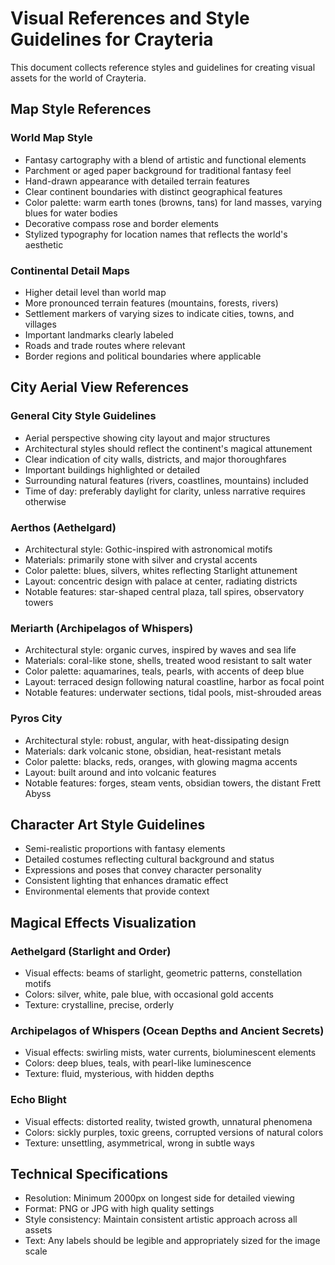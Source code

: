 # Visual References and Style Guidelines for Crayteria

This document collects reference styles and guidelines for creating visual assets for the world of Crayteria.

## Map Style References

### World Map Style
- Fantasy cartography with a blend of artistic and functional elements
- Parchment or aged paper background for traditional fantasy feel
- Hand-drawn appearance with detailed terrain features
- Clear continent boundaries with distinct geographical features
- Color palette: warm earth tones (browns, tans) for land masses, varying blues for water bodies
- Decorative compass rose and border elements
- Stylized typography for location names that reflects the world's aesthetic

### Continental Detail Maps
- Higher detail level than world map
- More pronounced terrain features (mountains, forests, rivers)
- Settlement markers of varying sizes to indicate cities, towns, and villages
- Important landmarks clearly labeled
- Roads and trade routes where relevant
- Border regions and political boundaries where applicable

## City Aerial View References

### General City Style Guidelines
- Aerial perspective showing city layout and major structures
- Architectural styles should reflect the continent's magical attunement
- Clear indication of city walls, districts, and major thoroughfares
- Important buildings highlighted or detailed
- Surrounding natural features (rivers, coastlines, mountains) included
- Time of day: preferably daylight for clarity, unless narrative requires otherwise

### Aerthos (Aethelgard)
- Architectural style: Gothic-inspired with astronomical motifs
- Materials: primarily stone with silver and crystal accents
- Color palette: blues, silvers, whites reflecting Starlight attunement
- Layout: concentric design with palace at center, radiating districts
- Notable features: star-shaped central plaza, tall spires, observatory towers

### Meriarth (Archipelagos of Whispers)
- Architectural style: organic curves, inspired by waves and sea life
- Materials: coral-like stone, shells, treated wood resistant to salt water
- Color palette: aquamarines, teals, pearls, with accents of deep blue
- Layout: terraced design following natural coastline, harbor as focal point
- Notable features: underwater sections, tidal pools, mist-shrouded areas

### Pyros City
- Architectural style: robust, angular, with heat-dissipating design
- Materials: dark volcanic stone, obsidian, heat-resistant metals
- Color palette: blacks, reds, oranges, with glowing magma accents
- Layout: built around and into volcanic features
- Notable features: forges, steam vents, obsidian towers, the distant Frett Abyss

## Character Art Style Guidelines

- Semi-realistic proportions with fantasy elements
- Detailed costumes reflecting cultural background and status
- Expressions and poses that convey character personality
- Consistent lighting that enhances dramatic effect
- Environmental elements that provide context

## Magical Effects Visualization

### Aethelgard (Starlight and Order)
- Visual effects: beams of starlight, geometric patterns, constellation motifs
- Colors: silver, white, pale blue, with occasional gold accents
- Texture: crystalline, precise, orderly

### Archipelagos of Whispers (Ocean Depths and Ancient Secrets)
- Visual effects: swirling mists, water currents, bioluminescent elements
- Colors: deep blues, teals, with pearl-like luminescence
- Texture: fluid, mysterious, with hidden depths

### Echo Blight
- Visual effects: distorted reality, twisted growth, unnatural phenomena
- Colors: sickly purples, toxic greens, corrupted versions of natural colors
- Texture: unsettling, asymmetrical, wrong in subtle ways

## Technical Specifications

- Resolution: Minimum 2000px on longest side for detailed viewing
- Format: PNG or JPG with high quality settings
- Style consistency: Maintain consistent artistic approach across all assets
- Text: Any labels should be legible and appropriately sized for the image scale
